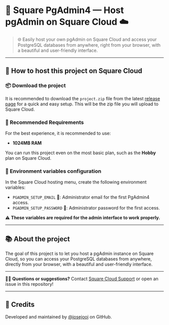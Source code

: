 
# 🐘 Square PgAdmin4 — Host pgAdmin on Square Cloud ☁️

> 🌐 Easily host your own pgAdmin on Square Cloud and access your PostgreSQL databases from anywhere, right from your browser, with a beautiful and user-friendly interface.

---


## 🚀 How to host this project on Square Cloud

### 📦 Download the project

It is recommended to download the `project.zip` file from the latest [release page](https://github.com/squarecloud-education/pgadmin4-web/releases) for a quick and easy setup. This will be the zip file you will upload to Square Cloud.

### 📝 Recommended Requirements

For the best experience, it is recommended to use:

- **1024MB RAM**

You can run this project even on the most basic plan, such as the **Hobby** plan on Square Cloud.

### 🔧 Environment variables configuration

In the Square Cloud hosting menu, create the following environment variables:

- `PGADMIN_SETUP_EMAIL` 📧: Administrator email for the first PgAdmin4 access.
- `PGADMIN_SETUP_PASSWORD` 🔑: Administrator password for the first access.

⚠️ **These variables are required for the admin interface to work properly.**

---

## 📚 About the project

The goal of this project is to let you host a pgAdmin instance on Square Cloud, so you can access your PostgreSQL databases from anywhere, directly from your browser, with a beautiful and user-friendly interface.

---

🙋‍♂️ **Questions or suggestions?** Contact [Square Cloud Support](https://squarecloud.app/sac) or open an issue in this repository!

---

## 🙏 Credits

Developed and maintained by [@josejooj](https://github.com/josejooj) on GitHub.